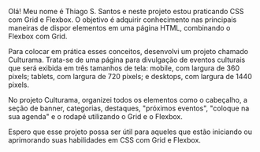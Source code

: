 Olá! Meu nome é Thiago S. Santos e neste projeto estou praticando CSS com Grid e Flexbox. O objetivo é adquirir conhecimento nas principais maneiras de dispor elementos em uma página HTML, combinando o Flexbox com Grid.

Para colocar em prática esses conceitos, desenvolvi um projeto chamado Culturama. Trata-se de uma página para divulgação de eventos culturais que será exibida em três tamanhos de tela: mobile, com largura de 360 pixels; tablets, com largura de 720 pixels; e desktops, com largura de 1440 pixels.

No projeto Culturama, organizei todos os elementos como o cabeçalho, a seção de banner, categorias, destaques, "próximos eventos", "coloque na sua agenda" e o rodapé utilizando o Grid e o Flexbox.

Espero que esse projeto possa ser útil para aqueles que estão iniciando ou aprimorando suas habilidades em CSS com Grid e Flexbox.
